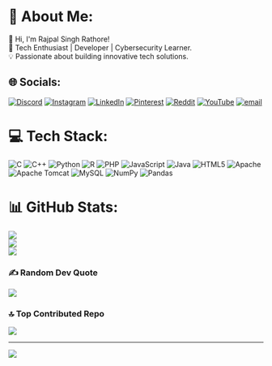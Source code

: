 # 💫 About Me:
👋 Hi, I'm Rajpal Singh Rathore!<br>🚀 Tech Enthusiast | Developer | Cybersecurity Learner.<br>💡 Passionate about building innovative tech solutions.


## 🌐 Socials:
[![Discord](https://img.shields.io/badge/Discord-%237289DA.svg?logo=discord&logoColor=white)](https://discord.gg/context._.rajsaa) [![Instagram](https://img.shields.io/badge/Instagram-%23E4405F.svg?logo=Instagram&logoColor=white)](https://instagram.com/rajsa._.rathore) [![LinkedIn](https://img.shields.io/badge/LinkedIn-%230077B5.svg?logo=linkedin&logoColor=white)](https://linkedin.com/in/rajpal-rathore-4293151b6) [![Pinterest](https://img.shields.io/badge/Pinterest-%23E60023.svg?logo=Pinterest&logoColor=white)](https://pinterest.com/rajpalrathore4455) [![Reddit](https://img.shields.io/badge/Reddit-%23FF4500.svg?logo=Reddit&logoColor=white)](https://reddit.com/user/u/Pleasant_Donut858) [![YouTube](https://img.shields.io/badge/YouTube-%23FF0000.svg?logo=YouTube&logoColor=white)](https://youtube.com/@@rajpalsinghrathore8364) [![email](https://img.shields.io/badge/Email-D14836?logo=gmail&logoColor=white)](mailto:rajpalrathore4455@gmail.com) 

# 💻 Tech Stack:
![C](https://img.shields.io/badge/c-%2300599C.svg?style=for-the-badge&logo=c&logoColor=white) ![C++](https://img.shields.io/badge/c++-%2300599C.svg?style=for-the-badge&logo=c%2B%2B&logoColor=white) ![Python](https://img.shields.io/badge/python-3670A0?style=for-the-badge&logo=python&logoColor=ffdd54) ![R](https://img.shields.io/badge/r-%23276DC3.svg?style=for-the-badge&logo=r&logoColor=white) ![PHP](https://img.shields.io/badge/php-%23777BB4.svg?style=for-the-badge&logo=php&logoColor=white) ![JavaScript](https://img.shields.io/badge/javascript-%23323330.svg?style=for-the-badge&logo=javascript&logoColor=%23F7DF1E) ![Java](https://img.shields.io/badge/java-%23ED8B00.svg?style=for-the-badge&logo=openjdk&logoColor=white) ![HTML5](https://img.shields.io/badge/html5-%23E34F26.svg?style=for-the-badge&logo=html5&logoColor=white) ![Apache](https://img.shields.io/badge/apache-%23D42029.svg?style=for-the-badge&logo=apache&logoColor=white) ![Apache Tomcat](https://img.shields.io/badge/apache%20tomcat-%23F8DC75.svg?style=for-the-badge&logo=apache-tomcat&logoColor=black) ![MySQL](https://img.shields.io/badge/mysql-4479A1.svg?style=for-the-badge&logo=mysql&logoColor=white) ![NumPy](https://img.shields.io/badge/numpy-%23013243.svg?style=for-the-badge&logo=numpy&logoColor=white) ![Pandas](https://img.shields.io/badge/pandas-%23150458.svg?style=for-the-badge&logo=pandas&logoColor=white)
# 📊 GitHub Stats:
![](https://github-readme-stats.vercel.app/api?username=Rathore-Rajpal&theme=transparent&hide_border=false&include_all_commits=true&count_private=true)<br/>
![](https://nirzak-streak-stats.vercel.app/?user=Rathore-Rajpal&theme=transparent&hide_border=false)<br/>
![](https://github-readme-stats.vercel.app/api/top-langs/?username=Rathore-Rajpal&theme=transparent&hide_border=false&include_all_commits=true&count_private=true&layout=compact)

### ✍️ Random Dev Quote
![](https://quotes-github-readme.vercel.app/api?type=horizontal&theme=radical)

### 🔝 Top Contributed Repo
![](https://github-contributor-stats.vercel.app/api?username=Rathore-Rajpal&limit=5&theme=dark&combine_all_yearly_contributions=true)

---
[![](https://visitcount.itsvg.in/api?id=Rathore-Rajpal&icon=0&color=0)](https://visitcount.itsvg.in)

<!-- Proudly created with GPRM ( https://gprm.itsvg.in ) -->
